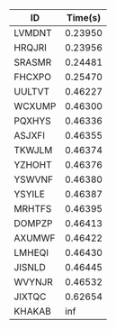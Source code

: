 |ID|Time(s)|
|-|-|
|LVMDNT|0.23950|
|HRQJRI|0.23956|
|SRASMR|0.24481|
|FHCXPO|0.25470|
|UULTVT|0.46227|
|WCXUMP|0.46300|
|PQXHYS|0.46336|
|ASJXFI|0.46355|
|TKWJLM|0.46374|
|YZHOHT|0.46376|
|YSWVNF|0.46380|
|YSYILE|0.46387|
|MRHTFS|0.46395|
|DOMPZP|0.46413|
|AXUMWF|0.46422|
|LMHEQI|0.46430|
|JISNLD|0.46445|
|WVYNJR|0.46532|
|JIXTQC|0.62654|
|KHAKAB|inf|
